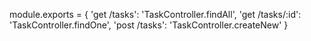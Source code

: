 module.exports = {
    'get /tasks': 'TaskController.findAll',
    'get /tasks/:id': 'TaskController.findOne',
    'post /tasks': 'TaskController.createNew'
}